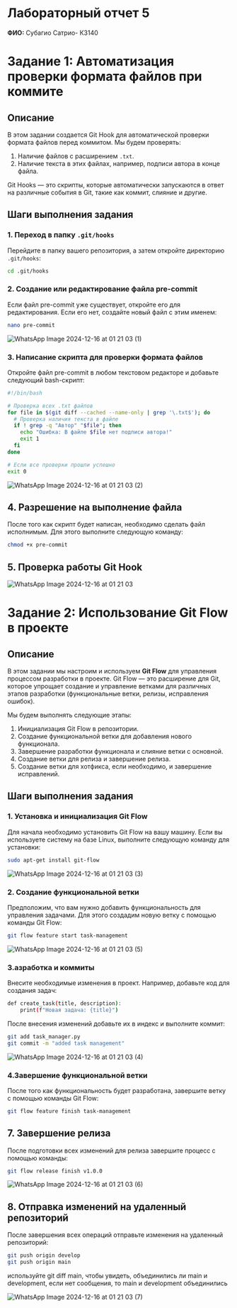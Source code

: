 # Лабораторный отчет 5

**ФИО:**  Cyбагио Сатрио- К3140


# Задание 1: Автоматизация проверки формата файлов при коммите

## Описание

В этом задании создается Git Hook для автоматической проверки формата файлов перед коммитом. Мы будем проверять:
1. Наличие файлов с расширением `.txt`.
2. Наличие текста в этих файлах, например, подписи автора в конце файла.

Git Hooks — это скрипты, которые автоматически запускаются в ответ на различные события в Git, такие как коммит, слияние и другие.

## Шаги выполнения задания

### 1. Переход в папку `.git/hooks`

Перейдите в папку вашего репозитория, а затем откройте директорию `.git/hooks`:

```bash
cd .git/hooks
```

### 2. Создание или редактирование файла pre-commit
Если файл pre-commit уже существует, откройте его для редактирования. Если его нет, создайте новый файл с этим именем:
```bash
nano pre-commit
```
![WhatsApp Image 2024-12-16 at 01 21 03 (1)](https://github.com/user-attachments/assets/4eba5c98-3a3e-4beb-ab73-6c6c66a2c59e)

### 3. Написание скрипта для проверки формата файлов
Откройте файл pre-commit в любом текстовом редакторе и добавьте следующий bash-скрипт:
```bash
#!/bin/bash

# Проверка всех .txt файлов
for file in $(git diff --cached --name-only | grep '\.txt$'); do
  # Проверка наличия текста в файле
  if ! grep -q "Автор" "$file"; then
    echo "Ошибка: В файле $file нет подписи автора!"
    exit 1
  fi
done

# Если все проверки прошли успешно
exit 0

```
![WhatsApp Image 2024-12-16 at 01 21 03 (2)](https://github.com/user-attachments/assets/d090e6cb-c436-4a38-ba93-3017df24ee5c)

## 4. Разрешение на выполнение файла
После того как скрипт будет написан, необходимо сделать файл исполнимым. Для этого выполните следующую команду:
```bash
chmod +x pre-commit

```

## 5. Проверка работы Git Hook

![WhatsApp Image 2024-12-16 at 01 21 03](https://github.com/user-attachments/assets/11047581-e450-460a-bc74-b789f842f51e)



# Задание 2: Использование Git Flow в проекте

## Описание

В этом задании мы настроим и используем **Git Flow** для управления процессом разработки в проекте. Git Flow — это расширение для Git, которое упрощает создание и управление ветками для различных этапов разработки (функциональные ветки, релизы, исправления ошибок).

Мы будем выполнять следующие этапы:
1. Инициализация Git Flow в репозитории.
2. Создание функциональной ветки для добавления нового функционала.
3. Завершение разработки функционала и слияние ветки с основной.
4. Создание ветки для релиза и завершение релиза.
5. Создание ветки для хотфикса, если необходимо, и завершение исправлений.

## Шаги выполнения задания

### 1. Установка и инициализация Git Flow

Для начала необходимо установить Git Flow на вашу машину. Если вы используете систему на базе Linux, выполните следующую команду для установки:

```bash
sudo apt-get install git-flow
```
![WhatsApp Image 2024-12-16 at 01 21 03 (3)](https://github.com/user-attachments/assets/a28b1b0f-bf19-4f13-98ef-ba6652e555ea)

### 2. Создание функциональной ветки

Предположим, что вам нужно добавить функциональность для управления задачами. Для этого создадим новую ветку с помощью команды Git Flow:

```bash
git flow feature start task-management

```
![WhatsApp Image 2024-12-16 at 01 21 03 (5)](https://github.com/user-attachments/assets/40f20e98-45b1-43e9-a8ad-90084fe17295)

### 3.азработка и коммиты

Внесите необходимые изменения в проект. Например, добавьте код для создания задач:
```bash
def create_task(title, description):
    print(f"Новая задача: {title}")

```
После внесения изменений добавьте их в индекс и выполните коммит:
```bash
git add task_manager.py
git commit -m "added task management"
```
![WhatsApp Image 2024-12-16 at 01 21 03 (4)](https://github.com/user-attachments/assets/c5208b9c-afa2-45fb-ac91-92b004e195c1)

### 4.Завершение функциональной ветки

После того как функциональность будет разработана, завершите ветку с помощью команды Git Flow:
```bash
git flow feature finish task-management
```

## 7. Завершение релиза
После подготовки всех изменений для релиза завершите процесс с помощью команды:

```bash
git flow release finish v1.0.0
```
![WhatsApp Image 2024-12-16 at 01 21 03 (6)](https://github.com/user-attachments/assets/2477a42a-c8a6-4de4-b443-09efe6894060)

## 8. Отправка изменений на удаленный репозиторий
После завершения всех операций отправьте изменения на удаленный репозиторий:
```bash
git push origin develop
git push origin main
```
используйте git diff main, чтобы увидеть, объединились ли main и development, если нет сообщения, то main и development объединились

![WhatsApp Image 2024-12-16 at 01 21 03 (7)](https://github.com/user-attachments/assets/501296be-c8ce-4244-9844-3eab22845047)


